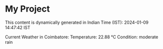 # My Project

This content is dynamically generated in Indian Time (IST): 2024-01-09 14:47:42 IST


Current Weather in Coimbatore:
Temperature: 22.88 °C
Condition: moderate rain
